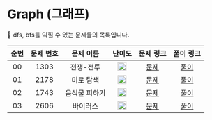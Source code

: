 # Graph (그래프)

🐻 dfs, bfs를 익힐 수 있는 문제들의 목록입니다.

| 순번 | 문제 번호 |   문제 이름   |                                        난이도                                         |                  문제 링크                   |                                    풀이 링크                                     |
| :--: | :-------: | :-----------: | :-----------------------------------------------------------------------------------: | :------------------------------------------: | :------------------------------------------------------------------------------: |
|  00  |   1303    |   전쟁-전투   | <img width="20" height="20" src="https://d2gd6pc034wcta.cloudfront.net/tier/10.svg"/> | [문제](https://www.acmicpc.net/problem/1303) |   [풀이](https://github.com/ssinee/Baekjoon/blob/main/graph/1303_전쟁전투.cpp)   |
|  01  |   2178    |   미로 탐색   | <img width="20" height="20" src="https://d2gd6pc034wcta.cloudfront.net/tier/10.svg"/> | [문제](https://www.acmicpc.net/problem/2178) |   [풀이](https://github.com/ssinee/Baekjoon/blob/main/graph/2178_미로탐색.cpp)   |
|  02  |   1743    | 음식물 피하기 | <img width="20" height="20" src="https://d2gd6pc034wcta.cloudfront.net/tier/10.svg"/> | [문제](https://www.acmicpc.net/problem/1743) | [풀이](https://github.com/ssinee/Baekjoon/blob/main/graph/1743_음식물피하기.cpp) |
|  03  |   2606    |   바이러스    | <img width="20" height="20" src="https://d2gd6pc034wcta.cloudfront.net/tier/8.svg"/>  | [문제](https://www.acmicpc.net/problem/2606) |   [풀이](https://github.com/ssinee/Baekjoon/blob/main/graph/2606_바이러스.cpp)   |
